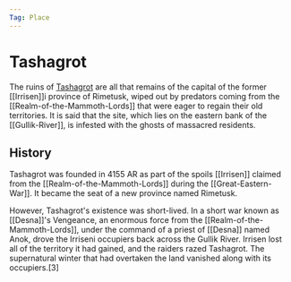 ```yaml
---
Tag: Place
---
```

# Tashagrot
The ruins of [Tashagrot](https://pathfinderwiki.com/wiki/Tashagrot) are all that remains of the capital of the former [[Irrisen]]i province of Rimetusk, wiped out by predators coming from the [[Realm-of-the-Mammoth-Lords]] that were eager to regain their old territories. It is said that the site, which lies on the eastern bank of the [[Gullik-River]], is infested with the ghosts of massacred residents.

## History
Tashagrot was founded in 4155 AR as part of the spoils [[Irrisen]] claimed from the [[Realm-of-the-Mammoth-Lords]] during the [[Great-Eastern-War]]. It became the seat of a new province named Rimetusk.

However, Tashagrot's existence was short-lived. In a short war known as [[Desna]]'s Vengeance, an enormous force from the [[Realm-of-the-Mammoth-Lords]], under the command of a priest of [[Desna]] named Anok, drove the Irriseni occupiers back across the Gullik River. Irrisen lost all of the territory it had gained, and the raiders razed Tashagrot. The supernatural winter that had overtaken the land vanished along with its occupiers.[3] 